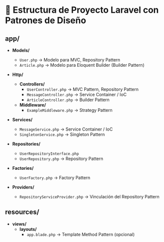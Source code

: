 # 📁 Estructura de Proyecto Laravel con Patrones de Diseño 

## app/

- **Models/**
  - `User.php` → Modelo para MVC, Repository Pattern  
  - `Article.php` → Modelo para Eloquent Builder (Builder Pattern)

- **Http/**
  - **Controllers/**
    - `UserController.php` → MVC Pattern, Repository Pattern  
    - `MessageController.php` → Service Container / IoC  
    - `ArticleController.php` → Builder Pattern  
  - **Middleware/**
    - `ExampleMiddleware.php` → Strategy Pattern

- **Services/**
  - `MessageService.php` → Service Container / IoC  
  - `SingletonService.php` → Singleton Pattern

- **Repositories/**
  - `UserRepositoryInterface.php`
  - `UserRepository.php` → Repository Pattern

- **Factories/**
  - `UserFactory.php` → Factory Pattern

- **Providers/**
  - `RepositoryServiceProvider.php` → Vinculación del Repository Pattern

## resources/

- **views/**
  - **layouts/**
    - `app.blade.php` → Template Method Pattern (opcional)
